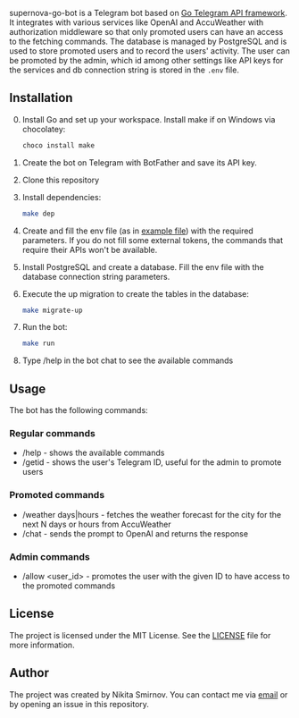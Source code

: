 supernova-go-bot is a Telegram bot based on [Go Telegram API framework](https://github.com/go-telegram/bot). It integrates with various services like OpenAI and AccuWeather with authorization middleware so that only promoted users can have an access to the fetching commands. The database is managed by PostgreSQL and is used to store promoted users and to record the users' activity. The user can be promoted by the admin, which id among other settings like API keys for the services and db connection string is stored in the `.env` file.

## Installation

0. Install Go and set up your workspace. Install make if on Windows via chocolatey:
    ```sh
    choco install make
    ```

1. Create the bot on Telegram with BotFather and save its API key.

2. Clone this repository

3. Install dependencies:
    ```sh
    make dep
    ```

4. Create and fill the env file (as in [example file](.env.example)) with the required parameters. If you do not fill some external tokens, the commands that require their APIs won't be available.

5. Install PostgreSQL and create a database. Fill the env file with the database connection string parameters. 

6. Execute the up migration to create the tables in the database:
    ```sh
    make migrate-up
    ```

7. Run the bot:
    ```sh
    make run
    ```

8. Type /help in the bot chat to see the available commands

## Usage

The bot has the following commands:

### Regular commands
- /help - shows the available commands
- /getid - shows the user's Telegram ID, useful for the admin to promote users

### Promoted commands
- /weather <city> <N> days|hours - fetches the weather forecast for the city for the next N days or hours from AccuWeather
- /chat <prompt> - sends the prompt to OpenAI and returns the response

### Admin commands
- /allow <user_id> - promotes the user with the given ID to have access to the promoted commands

## License
The project is licensed under the MIT License. See the [LICENSE](LICENSE) file for more information.

## Author
The project was created by Nikita Smirnov. You can contact me via [email](mailto:detectivecolombo@gmail.com) or by opening an issue in this repository.